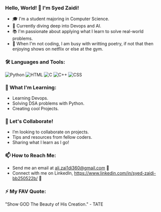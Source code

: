 ### Hello, World! 👋 I'm Syed Zaidi!
- 🎓 I'm a student majoring in Computer Science.
- 🚀 Currently diving deep into Devops and AI.
- 📚 I'm passionate about applying what I learn to solve real-world problems.
- 🎨 When I'm not coding, I am busy with writting poetry, if not that then enjoying shows on netflix or else at the gym.
  
### 🛠 Languages and Tools:
![Python](https://img.shields.io/badge/-Python-black?style=flat-square&logo=python)
![HTML](https://img.shields.io/badge/-HTML-black?style=flat-square&logo=html)
![C](https://img.shields.io/badge/-C-black?style=flat-square&logo=c)
![C++](https://img.shields.io/badge/-C++-black?style=flat-square&logo=cplusplus)
![CSS](https://img.shields.io/badge/-CSS-1572B6?style=flat-square&logo=css3)




### 🌟 What I'm Learning:
- Learning Devops.
- Solving DSA problems with Python.
- Creating cool Projects.

### 👯 Let's Collaborate!
- I’m looking to collaborate on projects.
- Tips and resources from fellow coders.
- Sharing what I learn as I go!


### 📫 How to Reach Me:
- Send me an email at ali.zai1di360@gmail.com 💌
- Connect with me on LinkedIn, https://www.linkedin.com/in/syed-zaidi-bb250522b/ 💼

### ⚡ My FAV Quote:
"Show GOD The Beauty of His Creation." - TATE
